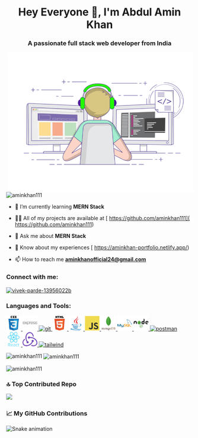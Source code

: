 <h1 align="center">Hey Everyone 👋, I'm Abdul Amin Khan</h1>
<h3 align="center">A passionate full stack web developer from India</h3>
<img align="right" alt="Coding" width="500" src="https://raw.githubusercontent.com/devSouvik/devSouvik/master/gif3.gif">

<p align="left"> <img src="https://komarev.com/ghpvc/?username=aminkhan111&label=Profile%20views&color=0e75b6&style=flat" alt="aminkhan111" /> </p>

- 🌱 I’m currently learning **MERN Stack**

- 👨‍💻 All of my projects are available at [ https://github.com/aminkhan111]( https://github.com/aminkhan111)

- 💬 Ask me about **MERN Stack**

- 📄 Know about my experiences [ https://aminkhan-portfolio.netlify.app/)

- 📫 How to reach me **aminkhanofficial24@gmail.com**


<h3 align="left">Connect with me:</h3>
<p align="left">
 <a href="https://www.linkedin.com/in/abdul-amin-khan-111hit" target="blank"><img align="center" src="https://raw.githubusercontent.com/rahuldkjain/github-profile-readme-generator/master/src/images/icons/Social/linked-in-alt.svg" alt="vivek-parde-13956022b" height="30" width="40" /></a>  

</p>

<h3 align="left">Languages and Tools:</h3>
<p align="left"> <a href="https://www.w3schools.com/css/" target="_blank" rel="noreferrer"> <img src="https://raw.githubusercontent.com/devicons/devicon/master/icons/css3/css3-original-wordmark.svg" alt="css3" width="40" height="40"/> </a> <a href="https://expressjs.com" target="_blank" rel="noreferrer"> <img src="https://raw.githubusercontent.com/devicons/devicon/master/icons/express/express-original-wordmark.svg" alt="express" width="40" height="40"/> </a> <a href="https://git-scm.com/" target="_blank" rel="noreferrer"> <img src="https://www.vectorlogo.zone/logos/git-scm/git-scm-icon.svg" alt="git" width="40" height="40"/> </a> <a href="https://www.w3.org/html/" target="_blank" rel="noreferrer"> <img src="https://raw.githubusercontent.com/devicons/devicon/master/icons/html5/html5-original-wordmark.svg" alt="html5" width="40" height="40"/> </a> <a href="https://www.java.com" target="_blank" rel="noreferrer"> <img src="https://raw.githubusercontent.com/devicons/devicon/master/icons/java/java-original.svg" alt="java" width="40" height="40"/> </a> <a href="https://developer.mozilla.org/en-US/docs/Web/JavaScript" target="_blank" rel="noreferrer"> <img src="https://raw.githubusercontent.com/devicons/devicon/master/icons/javascript/javascript-original.svg" alt="javascript" width="40" height="40"/> </a> <a href="https://www.mongodb.com/" target="_blank" rel="noreferrer"> <img src="https://raw.githubusercontent.com/devicons/devicon/master/icons/mongodb/mongodb-original-wordmark.svg" alt="mongodb" width="40" height="40"/> </a> <a href="https://www.mysql.com/" target="_blank" rel="noreferrer"> <img src="https://raw.githubusercontent.com/devicons/devicon/master/icons/mysql/mysql-original-wordmark.svg" alt="mysql" width="40" height="40"/> </a> <a href="https://nodejs.org" target="_blank" rel="noreferrer"> <img src="https://raw.githubusercontent.com/devicons/devicon/master/icons/nodejs/nodejs-original-wordmark.svg" alt="nodejs" width="40" height="40"/> </a> <a href="https://postman.com" target="_blank" rel="noreferrer"> <img src="https://www.vectorlogo.zone/logos/getpostman/getpostman-icon.svg" alt="postman" width="40" height="40"/> </a> <a href="https://reactjs.org/" target="_blank" rel="noreferrer"> <img src="https://raw.githubusercontent.com/devicons/devicon/master/icons/react/react-original-wordmark.svg" alt="react" width="40" height="40"/> </a> <a href="https://redux.js.org" target="_blank" rel="noreferrer"> <img src="https://raw.githubusercontent.com/devicons/devicon/master/icons/redux/redux-original.svg" alt="redux" width="40" height="40"/> </a> <a href="https://tailwindcss.com/" target="_blank" rel="noreferrer"> <img src="https://www.vectorlogo.zone/logos/tailwindcss/tailwindcss-icon.svg" alt="tailwind" width="40" height="40"/> </a> </p>

<p><img align="left" src="https://github-readme-stats.vercel.app/api/top-langs?username=aminkhan111&show_icons=true&locale=en&layout=compact" alt="aminkhan111" /></p>

<p>&nbsp;<img align="center" src="https://github-readme-stats.vercel.app/api?username=aminkhan11&show_icons=true&locale=en" alt=" aminkhan111" /></p>

<p><img align="center" src="https://github-readme-streak-stats.herokuapp.com/?user=aminkhan111&" alt="aminkhan111" /></p>

### 🔝 Top Contributed Repo
![](https://github-contributor-stats.vercel.app/api?username=aminkhan111&limit=5&theme=flat&combine_all_yearly_contributions=true)

### 📈 My GitHub Contributions
![Snake animation](https://github.com/jaiswaladi246/aminkhan111/blob/output/github-contribution-grid-snake.svg)
